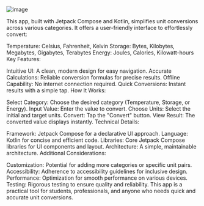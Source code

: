 ![image](https://github.com/user-attachments/assets/619110ab-d83d-48b4-9833-8e7c82bee04f)


This app, built with Jetpack Compose and Kotlin, simplifies unit conversions across various categories. It offers a user-friendly interface to effortlessly convert:

Temperature: Celsius, Fahrenheit, Kelvin
Storage: Bytes, Kilobytes, Megabytes, Gigabytes, Terabytes
Energy: Joules, Calories, Kilowatt-hours
Key Features:

Intuitive UI: A clean, modern design for easy navigation.
Accurate Calculations: Reliable conversion formulas for precise results.
Offline Capability: No internet connection required.
Quick Conversions: Instant results with a simple tap.
How It Works:

Select Category: Choose the desired category (Temperature, Storage, or Energy).
Input Value: Enter the value to convert.
Choose Units: Select the initial and target units.
Convert: Tap the "Convert" button.
View Result: The converted value displays instantly.
Technical Details:

Framework: Jetpack Compose for a declarative UI approach.
Language: Kotlin for concise and efficient code.
Libraries: Core Jetpack Compose libraries for UI components and layout.
Architecture: A simple, maintainable architecture.
Additional Considerations:

Customization: Potential for adding more categories or specific unit pairs.
Accessibility: Adherence to accessibility guidelines for inclusive design.
Performance: Optimization for smooth performance on various devices.
Testing: Rigorous testing to ensure quality and reliability.
This app is a practical tool for students, professionals, and anyone who needs quick and accurate unit conversions.
